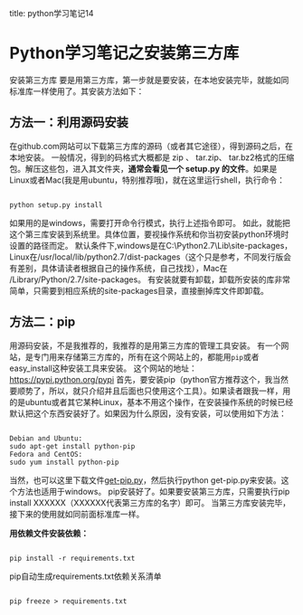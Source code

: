 title: python学习笔记14 

#  Python学习笔记之安装第三方库 
安装第三方库
要是用第三方库，第一步就是要安装，在本地安装完毕，就能如同标准库一样使用了。其安装方法如下：
##  方法一：利用源码安装 
在github.com网站可以下载第三方库的源码（或者其它途径），得到源码之后，在本地安装。
一般情况，得到的码格式大概都是 zip 、 tar.zip、 tar.bz2格式的压缩包。解压这些包，进入其文件夹，**通常会看见一个 setup.py 的文件**。如果是Linux或者Mac(我是用ubuntu，特别推荐哦)，就在这里运行shell，执行命令：
```

python setup.py install

```
如果用的是windows，需要打开命令行模式，执行上述指令即可。
如此，就能把这个第三库安装到系统里。具体位置，要视操作系统和你当初安装python环境时设置的路径而定。
默认条件下,windows是在C:\Python2.7\Lib\site-packages，Linux在/usr/local/lib/python2.7/dist-packages（这个只是参考，不同发行版会有差别，具体请读者根据自己的操作系统，自己找找），Mac在 /Library/Python/2.7/site-packages。
有安装就要有卸载，卸载所安装的库非常简单，只需要到相应系统的site-packages目录，直接删掉库文件即卸载。

##  方法二：pip 
用源码安装，不是我推荐的，我推荐的是用第三方库的管理工具安装。
有一个网站，是专门用来存储第三方库的，所有在这个网站上的，都能用` pip `或者easy_install这种安装工具来安装。
这个网站的地址：https://pypi.python.org/pypi
首先，要安装pip（python官方推荐这个，我当然要顺势了，所以，就只介绍并且后面也只使用这个工具）。如果读者跟我一样，用的是ubuntu或者其它某种Linux，基本不用这个操作，在安装操作系统的时候已经默认把这个东西安装好了。如果因为什么原因，没有安装，可以使用如下方法：
```

Debian and Ubuntu:
sudo apt-get install python-pip
Fedora and CentOS:
sudo yum install python-pip

```
当然，也可以这里下载文件[get-pip.py](https://bootstrap.pypa.io/get-pip.py)，然后执行python get-pip.py来安装。这个方法也适用于windows。
pip安装好了。如果要安装第三方库，只需要执行pip install XXXXXX（XXXXXX代表第三方库的名字）即可。
当第三方库安装完毕，接下来的使用就如同前面标准库一样。

**用依赖文件安装依赖：**
```

pip install -r requirements.txt

```

pip自动生成requirements.txt依赖关系清单
```

pip freeze > requirements.txt

```